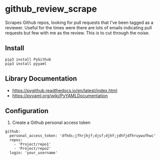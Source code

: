 # github_review_scrape
Scrapes Github repos, looking for pull requests that I've been tagged as a reviewer. Useful for the times were there are lots of emails indicating pull requests but few with me as the review. This is to cut through the noise.

## Install
~~~~
pip3 install PyGithub
pip3 install pyyaml
~~~~

## Library Documentation
- https://pygithub.readthedocs.io/en/latest/index.html
- https://pyyaml.org/wiki/PyYAMLDocumentation

## Configuration
1. Create a Github personal access token

~~~~
github:
  personal_access_token: 'dfhds;jfhrjhjf;djsf;djhf;jdhfjdfhruywufhwc'
  repos:
    - 'Project/repo1'
    - 'Project/repo2'
  login: 'your_username'
~~~~
